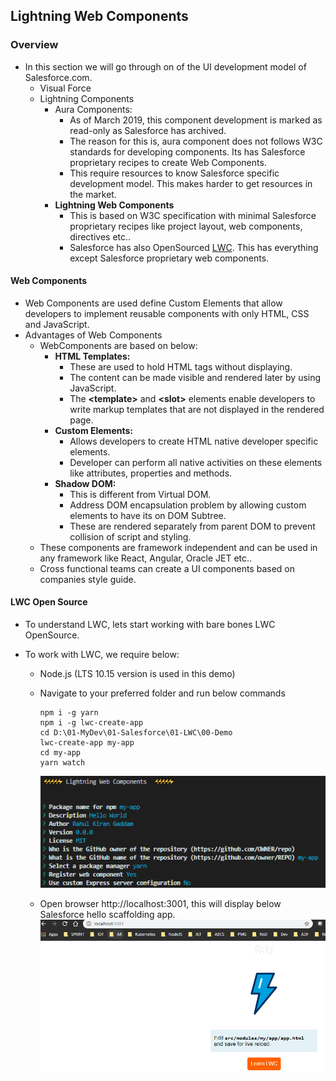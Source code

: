 ## Lightning Web Components

### Overview

- In this section we will go through on of the UI development model of Salesforce.com.
  - Visual Force
  - Lightning Components
    - Aura Components:
      - As of March 2019, this component development is marked as read-only as Salesforce has archived.
      - The reason for this is, aura component does not follows W3C standards for developing components. Its has Salesforce proprietary recipes to create Web Components.
      - This require resources to know Salesforce specific development model. This makes harder to get resources in the market.
    - **Lightning Web Components**
      - This is based on W3C specification with minimal Salesforce proprietary recipes like project layout, web components, directives etc..
      - Salesforce has also OpenSourced [LWC](https://lwc.dev). This has everything except Salesforce proprietary web components.

#### Web Components

- Web Components are used define Custom Elements that allow developers to implement reusable components with only HTML, CSS and JavaScript.
- Advantages of Web Components
  - WebComponents are based on below:
    - **HTML Templates:**
      - These are used to hold HTML tags without displaying.
      - The content can be made visible and rendered later by using JavaScript.
      - The **\<template\>** and **\<slot\>** elements enable developers to write markup templates that are not displayed in the rendered page.
    - **Custom Elements:**
      - Allows developers to create HTML native developer specific elements.
      - Developer can perform all native activities on these elements like attributes, properties and methods.
    - **Shadow DOM:**
      - This is different from Virtual DOM.
      - Address DOM encapsulation problem by allowing custom elements to have its on DOM Subtree.
      - These are rendered separately from parent DOM to prevent collision of script and styling.
  - These components are framework independent and can be used in any framework like React, Angular, Oracle JET etc..
  - Cross functional teams can create a UI components based on companies style guide.

#### LWC Open Source

- To understand LWC, lets start working with bare bones LWC OpenSource.
- To work with LWC, we require below:

  - Node.js (LTS 10.15 version is used in this demo)
  - Navigate to your preferred folder and run below commands

    ```script
    npm i -g yarn
    npm i -g lwc-create-app
    cd D:\01-MyDev\01-Salesforce\01-LWC\00-Demo
    lwc-create-app my-app
    cd my-app
    yarn watch

    ```

    ![](../../01-Images/15-LWCOpenSourceInstall.png)

  - Open browser http://localhost:3001, this will display below Salesforce hello scaffolding app.
    ![](../../01-Images/16-LWCHello.png)
